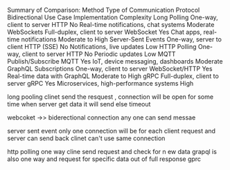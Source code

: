 Summary of Comparison:
Method                     Type of Communication Protocol Bidirectional Use Case Implementation Complexity
Long Polling                One-way, client to server HTTP No Real-time notifications, chat systems Moderate
WebSockets                  Full-duplex, client to server WebSocket Yes Chat apps, real-time notifications Moderate to High
Server-Sent Events One-way, server to client HTTP (SSE)    No Notifications, live updates Low
HTTP Polling                One-way, client to server HTTP No Periodic updates Low
MQTT Publish/Subscribe MQTT Yes IoT, device messaging, dashboards Moderate
GraphQL Subscriptions One-way, client to server WebSocket/HTTP Yes Real-time data with GraphQL Moderate to High
gRPC Full-duplex, client to server gRPC Yes Microservices, high-performance systems High



long pooling clinet send the resquest , connection will be open for some time  when server get data it will send else timeout 

webcoket ->> biderectional connection    any one can send messae 

server sent event only   one connection will be for each client request and server can send back 
    clinet can't use same connection 

http polling  one way cline send request and check for n ew data 
grapql is also one way and request for specific data out of full response 
gprc 